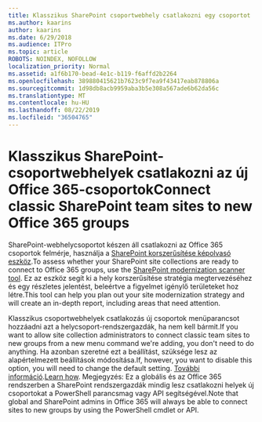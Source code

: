 ```yaml
---
title: Klasszikus SharePoint csoportwebhely csatlakozni egy csoportot
ms.author: kaarins
author: kaarins
ms.date: 6/29/2018
ms.audience: ITPro
ms.topic: article
ROBOTS: NOINDEX, NOFOLLOW
localization_priority: Normal
ms.assetid: a1f6b170-bead-4e1c-b119-f6affd2b2264
ms.openlocfilehash: 389880415621b7623c9f7ea9f43417eab878806a
ms.sourcegitcommit: 1d98db8acb9959aba3b5e308a567ade6b62da56c
ms.translationtype: MT
ms.contentlocale: hu-HU
ms.lasthandoff: 08/22/2019
ms.locfileid: "36504765"
---
```

# <a name="connect-classic-sharepoint-team-sites-to-new-office-365-groups"></a><span data-ttu-id="c4c04-102">Klasszikus SharePoint-csoportwebhelyek csatlakozni az új Office 365-csoportok</span><span class="sxs-lookup"><span data-stu-id="c4c04-102">Connect classic SharePoint team sites to new Office 365 groups</span></span>

<span data-ttu-id="c4c04-103">SharePoint-webhelycsoportot készen áll csatlakozni az Office 365 csoportok felmérje, használja a [SharePoint korszerűsítése képolvasó eszköz](https://go.microsoft.com/fwlink/?linkid=873066).</span><span class="sxs-lookup"><span data-stu-id="c4c04-103">To assess whether your SharePoint site collections are ready to connect to Office 365 groups, use the [SharePoint modernization scanner tool](https://go.microsoft.com/fwlink/?linkid=873066).</span></span> <span data-ttu-id="c4c04-104">Ez az eszköz segít ki a hely korszerűsítése stratégia megtervezéséhez és egy részletes jelentést, beleértve a figyelmet igénylő területeket hoz létre.</span><span class="sxs-lookup"><span data-stu-id="c4c04-104">This tool can help you plan out your site modernization strategy and will create an in-depth report, including areas that need attention.</span></span>
  
<span data-ttu-id="c4c04-105">Klasszikus csoportwebhelyek csatlakozás új csoportok menüparancsot hozzáadni azt a helycsoport-rendszergazdák, ha nem kell bármit.</span><span class="sxs-lookup"><span data-stu-id="c4c04-105">If you want to allow site collection administrators to connect classic team sites to new groups from a new menu command we're adding, you don't need to do anything.</span></span> <span data-ttu-id="c4c04-106">Ha azonban szeretné ezt a beállítást, szüksége lesz az alapértelmezett beállítások módosítása.</span><span class="sxs-lookup"><span data-stu-id="c4c04-106">If, however, you want to disable this option, you will need to change the default setting.</span></span> <span data-ttu-id="c4c04-107">[További információ](https://go.microsoft.com/fwlink/?linkid=2004316).</span><span class="sxs-lookup"><span data-stu-id="c4c04-107">[Learn how](https://go.microsoft.com/fwlink/?linkid=2004316).</span></span> <span data-ttu-id="c4c04-108">Megjegyzés: Ez a globális és az Office 365 rendszerben a SharePoint rendszergazdák mindig lesz csatlakozni helyek új csoportokat a PowerShell parancsmag vagy API segítségével.</span><span class="sxs-lookup"><span data-stu-id="c4c04-108">Note that global and SharePoint admins in Office 365 will always be able to connect sites to new groups by using the PowerShell cmdlet or API.</span></span>
  

